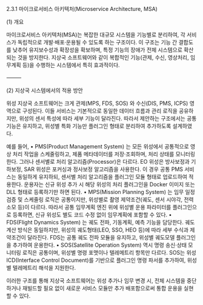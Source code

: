 2.3.1 마이크로서비스 아키텍처(Microservice Architecture, MSA)

(1) 개요

마이크로서비스 아키텍처(MSA)는 복잡한 대규모 시스템을 기능별로 분리하여, 각 서비스가 독립적으로 개발·배포·운용될 수 있도록 하는 구조이다.
이 구조는 기능 간 결합도를 낮추어 유지보수성과 확장성을 확보하며, 특정 기능의 장애가 전체 시스템으로 확산되는 것을 방지한다.
지상국 소프트웨어와 같이 복합적인 기능(관제, 수신, 영상처리, 임무계획 등)을 수행하는 시스템에서 특히 효과적이다.

⸻

(2) 지상국 시스템에서의 적용 방안

위성 지상국 소프트웨어는 크게 관제(MPS, FDS, SOS) 와 수신(DIS, PMS, ICPS) 영역으로 구성된다.
이들 서비스는 기본적으로 동일한 데이터 흐름과 관리 로직을 공유하지만, 위성의 센서 특성에 따라 세부 기능이 달라진다.
따라서 제안하는 구조에서는 공통 기능은 유지하고, 위성별 특화 기능만 플러그인 형태로 분리하여 추가하도록 설계하였다.

예를 들어,
	•	PMS(Product Management System) 는 모든 위성에서 공통적으로 영상 처리 작업을 스케줄링하고, 제품 메타데이터를 저장·조회하며, 처리 상태를 모니터링한다.
그러나 센서별로 처리 알고리즘(Processor)은 다르다. EO 위성은 방사보정과 기하보정, SAR 위성은 포커싱과 정사보정 알고리즘을 사용한다.
이 경우 공통 PMS 서비스는 동일하게 유지하되, 센서별 처리 알고리즘을 플러그인 모듈 형태로 업로드하여 적용한다.
운용자는 신규 위성 추가 시 해당 위성의 처리 플러그인을 Docker 이미지 또는 DLL 형태로 등록하기만 하면 된다.
	•	MPS(Mission Planning System) 는 임무 일정 검증 및 스케줄링 로직은 공통이지만, 위성별로 촬영 제약조건(궤도, 센서 시야각, 전력 소모 등)이 다르다.
따라서 공통 임무계획 엔진 위에 위성별 운용 파라미터를 플러그인으로 등록하면, 신규 위성도 별도 코드 수정 없이 임무계획에 포함할 수 있다.
	•	FDS(Flight Dynamics System) 는 궤도 전파, 기동계획, 예측 기능을 담당한다.
궤도 계산 방식은 동일하지만, 위성의 궤도형태(LEO, SSO, HEO 등)에 따라 세부 수식과 제약조건이 달라진다.
FDS는 공통 궤도 전파 모듈을 유지하고, 위성별 궤도모델 플러그인을 추가하여 운용한다.
	•	SOS(Satellite Operation System) 역시 명령 송신·상태 모니터링 로직은 공통이며, 위성별 명령 포맷이나 텔레메트리 항목만 다르다.
SOS는 위성 ICD(Interface Control Document)를 기반으로 플러그인 명령 파서를 추가하여, 위성별 텔레메트리 해석을 지원한다.

이러한 구조를 통해 지상국 소프트웨어는 위성 추가나 임무 변경 시, 전체 시스템을 중단하거나 재빌드할 필요 없이 새로운 서비스 모듈만 추가 배포함으로써 통합 운용을 실현할 수 있다.
